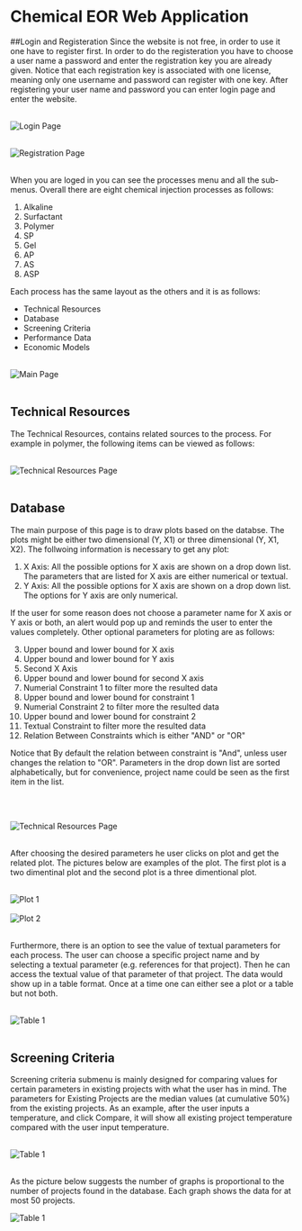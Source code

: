 # Chemical EOR Web Application


##Login and Registeration
Since the website is not free, in order to use it one have to register first. In order to do the registeration you have to choose a user name a password and enter the registration key you are already given. Notice that each registration key is associated with one license, meaning only one username and password can register with one key.  After registering your user name and password you can enter login page and enter the website. <br><br>



![Login Page](https://github.com/maederayati/Test/blob/master/login.jpg) <br><br>


![Registration Page](https://github.com/maederayati/Test/blob/master/register.jpg) <br><br>

When you are loged in you can see the processes menu and all the sub-menus. Overall there are eight chemical injection processes as follows:
1. Alkaline
2. Surfactant
3. Polymer
4. SP
5. Gel
6. AP
7. AS
8. ASP


Each process has  the same layout as the others and it is as follows:
* Technical Resources
* Database
* Screening Criteria
* Performance Data
* Economic Models
<br><br>

![Main Page](https://github.com/maederayati/Test/blob/master/main.jpg)<br><br>




## Technical Resources

The Technical Resources,  contains related sources to the process. For example in polymer, the following items can be viewed as follows:<br><br>

![Technical Resources Page](https://github.com/maederayati/Test/blob/master/technicalResources.jpg)<br><br>


## Database

The main purpose of this page is to draw plots based on the databse. The plots might be either two dimensional (Y, X1) or three dimensional (Y, X1, X2). The follwoing information is necessary to get any plot:

1. X Axis: All the possible options for X axis are shown on a drop down list. The parameters that are listed for X axis are either numerical or textual.
2. Y Axis:  All the possible options for X axis are shown on a drop down list. The options for Y axis are only numerical.

If the user for some reason does not choose a parameter name for X axis or Y axis or both, an alert would pop up and reminds the user to enter the values completely. Other optional parameters for ploting are as follows: 

3. Upper bound and lower bound for X axis
4. Upper bound and lower bound for Y axis
5. Second X Axis
6. Upper bound and lower bound for second X axis
7. Numerial Constraint 1 to filter more the resulted data
8. Upper bound and lower bound for constraint 1
9. Numerial Constraint 2 to filter more the resulted data
10. Upper bound and lower bound for constraint 2
11. Textual Constraint to filter more the resulted data
12. Relation Between Constraints which is either "AND" or "OR"


Notice that By default the relation between constraint is "And", unless user changes the relation to "OR".
Parameters in the drop down list are sorted alphabetically, but for convenience, project name could be seen as the first item in the list. 

<br><br>

![Technical Resources Page](https://github.com/maederayati/Test/blob/master/database.jpg)<br><br>


After choosing the desired parameters he user clicks on plot and get the related plot. The pictures below are examples of the plot. The first plot is a two dimentinal plot and the second plot is a three dimentional plot. <br><br>

![Plot 1](https://github.com/maederayati/Test/blob/master/graph1.jpg)<br><br>
![Plot 2](https://github.com/maederayati/Test/blob/master/graph2.jpg)<br><br>




Furthermore, there is an option to see the value of textual parameters for each process. The user can choose a specific project name and by selecting a textual parameter (e.g. references for that project). Then he can access the textual value of that parameter of that project. The data would show up in a table format. Once at a time one can either see a plot or a table but not both.<br><br>

![Table 1](https://github.com/maederayati/Test/blob/master/table1.jpg)<br><br>



## Screening Criteria
Screening criteria submenu is mainly designed for comparing values for certain parameters in existing projects with what the user has in mind. The parameters for Existing Projects are the median values (at cumulative 50%) from the existing projects. As an example, after the user inputs a temperature, and click Compare, it will show all existing project temperature compared with the user input temperature.<br><br>

![Table 1](https://github.com/maederayati/Test/blob/master/screeningCriteria.jpg)<br><br>

As the picture below suggests the number of graphs is proportional to the number of projects found in the database. Each graph shows the data for at most 50 projects. 

![Table 1](https://github.com/maederayati/Test/blob/master/ScGraph.png)<br><br>





